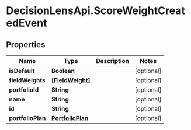 # DecisionLensApi.ScoreWeightCreatedEvent

## Properties
Name | Type | Description | Notes
------------ | ------------- | ------------- | -------------
**isDefault** | **Boolean** |  | [optional] 
**fieldWeights** | [**[FieldWeight]**](FieldWeight.md) |  | [optional] 
**portfolioId** | **String** |  | [optional] 
**name** | **String** |  | [optional] 
**id** | **String** |  | [optional] 
**portfolioPlan** | [**PortfolioPlan**](PortfolioPlan.md) |  | [optional] 


